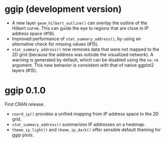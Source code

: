 # ggip (development version)

* A new layer `geom_hilbert_outline()` can overlay the outline of the Hilbert curve. This can guide the eye to regions that are close in IP address space (#16).
* Improved performance of `stat_summary_address()`, by using an alternative check for missing values (#15).
* `stat_summary_address()` now removes data that were not mapped to the 2D grid (because the address was outside the visualized network). A warning is generated by default, which can be disabled using the `na.rm` argument. This new behavior is consistent with that of native ggplot2 layers (#15).


# ggip 0.1.0

First CRAN release.

* `coord_ip()` provides a unified mapping from IP address space to the 2D grid.
* `stat_summary_address()` summarizes IP addresses on a heatmap.
* `theme_ip_light()` and `theme_ip_dark()` offer sensible default theming for ggip plots.
